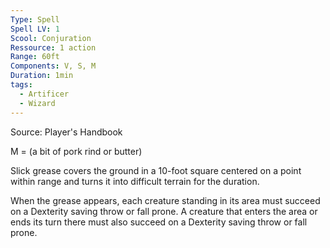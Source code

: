 ```yaml
---
Type: Spell
Spell LV: 1
Scool: Conjuration
Ressource: 1 action
Range: 60ft
Components: V, S, M
Duration: 1min
tags:
  - Artificer
  - Wizard
---
```

Source: Player's Handbook

M = (a bit of pork rind or butter)  


Slick grease covers the ground in a 10-foot square centered on a point within range and turns it into difficult terrain for the duration.

When the grease appears, each creature standing in its area must succeed on a Dexterity saving throw or fall prone. A creature that enters the area or ends its turn there must also succeed on a Dexterity saving throw or fall prone.